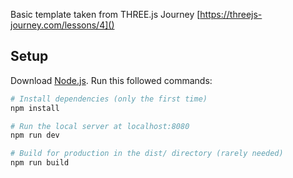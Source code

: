 Basic template taken from THREE.js Journey
[https://threejs-journey.com/lessons/4]()

## Setup
Download [Node.js](https://nodejs.org/en/download/).
Run this followed commands:

``` bash
# Install dependencies (only the first time)
npm install

# Run the local server at localhost:8080
npm run dev

# Build for production in the dist/ directory (rarely needed)
npm run build
```
